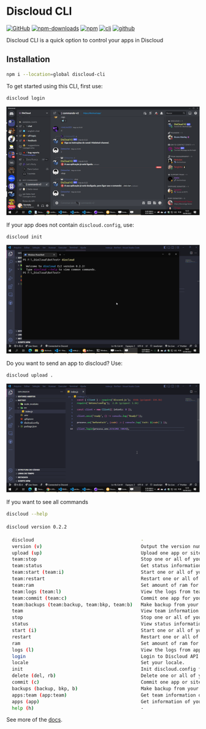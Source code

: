 # Discloud CLI

[![GitHub](https://img.shields.io/github/license/discloud/cli)](https://github.com/discloud/cli/blob/main/LICENSE)
[![npm-downloads](https://img.shields.io/npm/dw/discloud-cli)](https://www.npmjs.com/package/discloud-cli)
[![npm](https://img.shields.io/npm/v/discloud-cli)](https://www.npmjs.com/package/discloud-cli)
[![cli](https://img.shields.io/badge/Discloud--CLI-Docs-blue)](https://discloud.github.io/cli)
[![github](https://img.shields.io/badge/GitHub-100000?logo=github&logoColor=white)](https://github.com/discloud/cli)

Discloud CLI is a quick option to control your apps in Discloud

## Installation

```sh
npm i --location=global discloud-cli
```

To get started using this CLI, first use:

```sh
discloud login
```

[![discloud-login](./assets/discloud-login.gif)](./docs/login.md)

If your app does not contain `discloud.config`, use:

```sh
discloud init
```

[![discloud-init](./assets/discloud-init.gif)](./docs/init.md)

Do you want to send an app to discloud? Use:

```sh
discloud upload .
```

[![discloud-upload](./assets/discloud-upload.gif)](./docs/upload.md)

If you want to see all commands

```sh
discloud --help

discloud version 0.2.2

  discloud                                       -                                                    
  version (v)                                    Output the version number                            
  upload (up)                                    Upload one app or site to Discloud.                  
  team:stop                                      Stop one or all of your apps on Discloud.            
  team:status                                    Get status information of your team applications.    
  team:start (team:i)                            Start one or all of your apps on Discloud.           
  team:restart                                   Restart one or all of your apps on Discloud.         
  team:ram                                       Set amount of ram for an app of your team.           
  team:logs (team:l)                             View the logs from team application in Discloud.     
  team:commit (team:c)                           Commit one app for your team.                        
  team:backups (team:backup, team:bkp, team:b)   Make backup from your team applications in Discloud. 
  team                                           View team information.                               
  stop                                           Stop one or all of your apps on Discloud.            
  status                                         View status information of your applications.        
  start (i)                                      Start one or all of your apps on Discloud.           
  restart                                        Restart one or all of your apps on Discloud.         
  ram                                            Set amount of ram for your app.                      
  logs (l)                                       View the logs from application in Discloud.          
  login                                          Login to Discloud API.                               
  locale                                         Set your locale.                                     
  init                                           Init discloud.config file.                           
  delete (del, rb)                               Delete one or all of your apps on Discloud.          
  commit (c)                                     Commit one app or site to Discloud.                  
  backups (backup, bkp, b)                       Make backup from your applications in Discloud.      
  apps:team (app:team)                           Get team information of your applications.           
  apps (app)                                     Get information of your applications.                
  help (h)                                       -                                                    
```

See more of the [docs](https://discloud.github.io/cli/).
